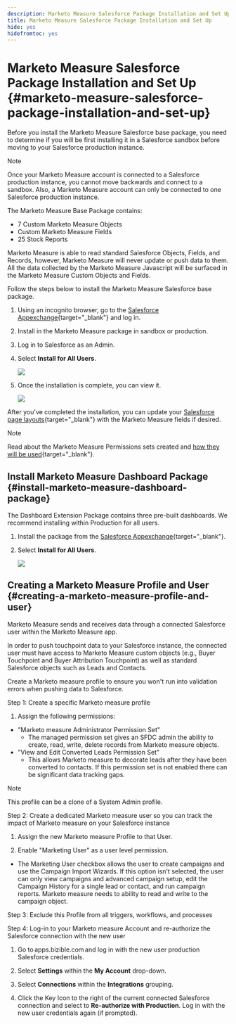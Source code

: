 ```yaml
---
description: Marketo Measure Salesforce Package​ Installation and Set Up - Marketo Measure - Product Documentation
title: Marketo Measure Salesforce Package​ Installation and Set Up
hide: yes
hidefromtoc: yes
---
```

# Marketo Measure Salesforce Package​ Installation and Set Up {#marketo-measure-salesforce-package​-installation-and-set-up}

Before you install the Marketo Measure Salesforce base package, you need to determine if you will be first installing it in a Salesforce sandbox before moving to your Salesforce production instance. 

>[!NOTE]
>
>Once your Marketo Measure account is connected to a Salesforce production instance, you cannot move backwards and connect to a sandbox. Also, a Marketo Measure account can only be connected to one Salesforce production instance. 

The Marketo Measure Base Package contains: 

* 7 Custom Marketo Measure Objects 
* Custom Marketo Measure Fields 
* 25 Stock Reports 

Marketo Measure is able to read standard Salesforce Objects, Fields, and Records, however, Marketo Measure will never update or push data to them. All the data collected by the Marketo Measure Javascript will be surfaced in the Marketo Measure Custom Objects and Fields. 

Follow the steps below to install the Marketo Measure Salesforce base package.

1. Using an incognito browser, go to the [Salesforce Appexchange](https://appexchange.salesforce.com/){target="_blank"} and log in.

1. Install in the Marketo Measure package in sandbox or production.

1. Log in to Salesforce as an Admin.

1. Select **Install for All Users**.

   ![](assets/marketo-measure-salesforce-package​-installation-and-set-up-1.png)

1. Once the installation is complete, you can view it.

   ![](assets/marketo-measure-salesforce-package​-installation-and-set-up-2.png)

After you've completed the installation, you can update your [Salesforce page layouts](/help/configuration-and-setup/marketo-measure-and-salesforce/page-layout-instructions.md){target="_blank"} with the Marketo Measure fields if desired. 

>[!NOTE]
>
>Read about the Marketo Measure Permissions sets created and [how they will be used](/help/configuration-and-setup/marketo-measure-and-salesforce/marketo-measure-permission-sets.md){target="_blank"}. 

## Install Marketo Measure Dashboard Package​ {#install-marketo-measure-dashboard-package}

The Dashboard Extension Package contains three pre-built dashboards. We recommend installing within Production for all users.​ 

1. Install the package from the [Salesforce Appexchange](https://appexchange.salesforce.com/){target="_blank"}.

1. Select **Install for All Users**.

   ![](assets/marketo-measure-salesforce-package​-installation-and-set-up-3.png)

## Creating a Marketo Measure Profile and User {#creating-a-marketo-measure-profile-and-user}

Marketo Measure sends and receives data through a connected Salesforce user within the Marketo Measure app. 

In order to push touchpoint data to your Salesforce instance, the connected user must have access to Marketo Measure custom objects (e.g., Buyer Touchpoint and Buyer Attribution Touchpoint) as well as standard Salesforce objects such as Leads and Contacts. 

Create a Marketo measure profile to ensure you won't run into validation errors when pushing data to Salesforce.  

Step 1: Create a specific Marketo measure profile

1. Assign the following permissions: 

* "Marketo measure Administrator Permission Set" 
   * The managed permission set gives an SFDC admin the ability to create, read, write, delete records from Marketo measure objects. 
* "View and Edit Converted Leads Permission Set" 
   * This allows Marketo measure to decorate leads after they have been converted to contacts. If this permission set is not enabled there can be significant data tracking gaps. 

>[!NOTE]
>
>This profile can be a clone of a System Admin profile.

Step 2: Create a dedicated Marketo measure user so you can track the impact of Marketo measure on your Salesforce instance

1. Assign the new Marketo measure Profile to that User.

1. Enable "Marketing User" as a user level permission.

* The Marketing User checkbox allows the user to create campaigns and use the Campaign Import Wizards. If this option isn't selected, the user can only view campaigns and advanced campaign setup, edit the Campaign History for a single lead or contact, and run campaign reports. Marketo measure needs to ability to read and write to the campaign object. 
 
Step 3: Exclude this Profile from all triggers, workflows, and processes

Step 4: Log-in to your Marketo measure Account and re-authorize the Salesforce connection with the new user 

1. Go to apps.bizible.com and log in with the new user production Salesforce credentials.

1. Select **Settings** within the **My Account** drop-down.

1. Select **Connections** within the **Integrations** grouping.

1. Click the Key Icon to the right of the current connected Salesforce connection and select to **Re-authorize with Production**. Log in with the new user credentials again (if prompted).

